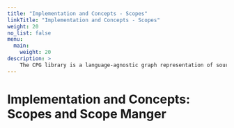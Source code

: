 ```yaml
---
title: "Implementation and Concepts - Scopes"
linkTitle: "Implementation and Concepts - Scopes"
weight: 20
no_list: false
menu:
  main:
    weight: 20
description: >
    The CPG library is a language-agnostic graph representation of source code.
---
```



# Implementation and Concepts: Scopes and Scope Manger

